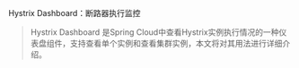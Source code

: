 Hystrix Dashboard：断路器执行监控

> Hystrix Dashboard 是Spring Cloud中查看Hystrix实例执行情况的一种仪表盘组件，支持查看单个实例和查看集群实例，本文将对其用法进行详细介绍。

